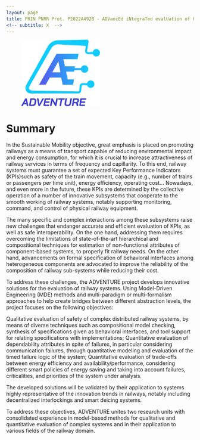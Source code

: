 ```yaml
---
layout: page
title: PRIN PNRR Prot. P2022A492B - ADVancEd iNtegraTed evalUation of Railway systEms (ADVENTURE)
<!-- subtitle: X  -->
---  
```


<figure>
    <img src="/img/logos/adventure.png"
         alt="" style="text-align: center; width: 50%;">
    <figcaption></figcaption>
</figure>

# Summary
In the Sustainable Mobility objective, great emphasis is placed on promoting railways as a means of transport capable of reducing         environmental impact and energy consumption, for which it is crucial to increase attractiveness of railway services in terms of frequency and capillarity. To this end, railway systems must guarantee a set of expected Key Performance Indicators (KPIs)such as safety of the train movement, capacity (e.g., number of trains or passengers per time unit), energy efficiency, operating cost... Nowadays, and even more in the future, these KPIs are determined by the collective operation of a number of innovative subsystems that cooperate to the smooth working of railway systems, notably supporting monitoring, command, and control of physical railway equipment.</p>

The many specific and complex interactions among these subsystems raise new challenges that endanger accurate and efficient evaluation of KPIs, as well as safe interoperability. On the one hand, addressing them requires overcoming the limitations of state-of-the-art hierarchical and compositional techniques for estimation of non-functional attributes of component-based systems, to properly fit railway needs. On the other hand, advancements on formal specification of behavioral interfaces among heterogeneous components are advocated to improve the reliability of the composition of railway sub-systems while reducing their cost.</p>

To address these challenges, the ADVENTURE project develops innovative solutions for the evaluation of railway systems.
Using Model-Driven Engineering (MDE) methods and multi-paradigm or multi-formalism approaches to help create bridges between different abstraction levels, the project focuses on the following objectives:</p>

Qualitative evaluation of safety of complex distributed railway systems, by means of diverse techniques such as compositional model checking, synthesis of specifications given as behavioral interfaces, and tool support for relating specifications with implementations;</li>
Quantitative evaluation of dependability attributes in spite of failures, in particular considering communication failures, through quantitative modeling and evaluation of the timed failure logic of the system;</li>
Quantitative evaluation of trade-offs between energy efficiency and availability/performance, considering different smart policies of energy saving and taking into account failures, criticalities, and priorities of the system under analysis.</li>

The developed solutions will be validated by their application to systems highly representative of the innovation trends in railways, notably including decentralized interlockings and smart deicing systems.</p>

To address these objectives, ADVENTURE unites two research units with consolidated experience in model-based methods for qualitative and quantitative evaluation of complex systems and in their application to various fields of the railway domain.</p>
